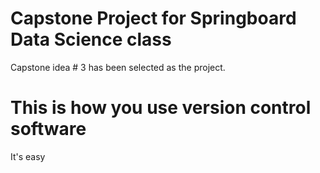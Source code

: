 # Capstone Project for Springboard Data Science class
Capstone idea # 3 has been selected as the project.


# This is how you use version control software

It's easy